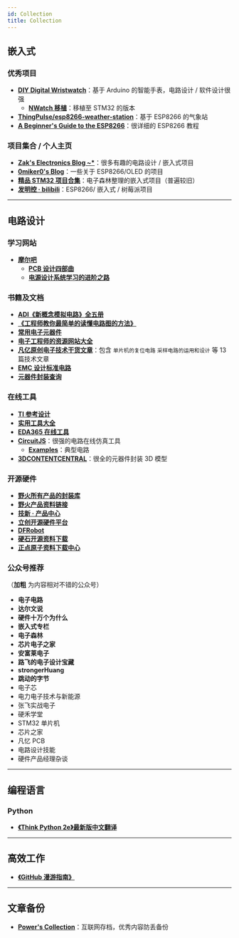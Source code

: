 ```yaml
---
id: Collection
title: Collection
---
```


## 嵌入式

### 优秀项目

- [**DIY Digital Wristwatch**](https://blog.zakkemble.net/diy-digital-wristwatch/)：基于 Arduino 的智能手表，电路设计 / 软件设计很强
  - [**NWatch 移植**](https://soysauce007.github.io/nwatch/2020/02/13/NWatch.html)：移植至 STM32 的版本
- [**ThingPulse/esp8266-weather-station**](https://github.com/ThingPulse/esp8266-weather-station)：基于 ESP8266 的气象站
- [**A Beginner's Guide to the ESP8266**](https://tttapa.github.io/ESP8266/Chap01%20-%20ESP8266.html)：很详细的 ESP8266 教程

### 项目集合 / 个人主页

- [**Zak's Electronics Blog ~\***](https://blog.zakkemble.net/)：很多有趣的电路设计 / 嵌入式项目
- [**0miker0's Blog**](https://0miker0.wordpress.com/)：一些关于 ESP8266/OLED 的项目
- [**精品 STM32 项目合集**](https://www.eetree.cn/doc/detail/1089)：电子森林整理的嵌入式项目（普遍较旧）
- [**发明控 · bilibili**](https://space.bilibili.com/14010836?spm_id_from=333.788.b_765f7570696e666f.1)：ESP8266/ 嵌入式 / 树莓派项目

---

## 电路设计

### 学习网站

- [**摩尔吧**](https://www.moore8.com/)
  - [**PCB 设计四部曲**](https://www.moore8.com/series/pcb)
  - [**电源设计系统学习的进阶之路**](https://www.moore8.com/series/package/power)

### 书籍及文档

- [**ADI《新概念模拟电路》全五册**](https://wiki-media-1253965369.cos.ap-guangzhou.myqcloud.com/doc/ADI%E3%80%8A%E6%96%B0%E6%A6%82%E5%BF%B5%E6%A8%A1%E6%8B%9F%E7%94%B5%E8%B7%AF%E3%80%8B%E5%85%A8%E4%BA%94%E5%86%8C.pdf)
- [**《工程师教你最简单的读懂电路图的方法》**](https://wiki-media-1253965369.cos.ap-guangzhou.myqcloud.com/doc/《工程师教你最简单的读懂电路图的方法》.pdf)
- [**常用电子元器件**](https://www.eetree.cn/wiki/%E5%B8%B8%E7%94%A8%E7%94%B5%E5%AD%90%E5%85%83%E5%99%A8%E4%BB%B6)
- [**电子工程师的资源网站大全**](https://www.eetree.cn/wiki/)
- [**凡亿原创电子技术干货文章**](https://wiki-media-1253965369.cos.ap-guangzhou.myqcloud.com/doc/%E5%87%A1%E4%BA%BF%E5%8E%9F%E5%88%9B%E7%94%B5%E5%AD%90%E6%8A%80%E6%9C%AF%E5%B9%B2%E8%B4%A7%E6%96%87%E7%AB%A0.zip)：包含 `单片机的复位电路` `采样电路的运用和设计` 等 13 篇技术文章
- [**EMC 设计标准电路**](https://wiki-media-1253965369.cos.ap-guangzhou.myqcloud.com/doc/EMC%E8%AE%BE%E8%AE%A1%E6%A0%87%E5%87%86%E7%94%B5%E8%B7%AF.zip)
- [**元器件封装查询**](https://wiki-media-1253965369.cos.ap-guangzhou.myqcloud.com/doc/%E5%85%83%E5%99%A8%E4%BB%B6%E5%B0%81%E8%A3%85%E6%9F%A5%E8%AF%A2.pdf)

### 在线工具

- [**TI 参考设计**](http://www.ti.com.cn/cn/reference-designs/index.html)
- [**实用工具大全**](https://tool.520101.com/dianlu/diangonglv/)
- [**EDA365 在线工具**](https://www.eda365.com/eda365libs/edacalc/)
- [**CircuitJS**](http://www.falstad.com/circuit/circuitjs.html)：很强的电路在线仿真工具
  - [**Examples**](http://www.falstad.com/circuit/e-index.html)：典型电路
- [**3DCONTENTCENTRAL**](https://www.3dcontentcentral.cn/)：很全的元器件封装 3D 模型

### 开源硬件

- [**野火所有产品的封装库**](http://products.embedfire.com/zh_CN/latest/pcb/ebf_pcblib.html)
- [**野火产品资料链接**](http://products.embedfire.com/zh_CN/latest/)
- [**技新 · 产品中心**](https://www.jixin.pro/shop)
- [**立创开源硬件平台**](https://oshwhub.com/)
- [**DFRobot**](http://wiki.dfrobot.com.cn/)
- [**硬石开源资料下载**](http://www.ing10bbs.com/forum.php?mod=viewthread&tid=1458&fromuid=4)
- [**正点原子资料下载中心**](http://www.openedv.com/docs/index.html)

### 公众号推荐

（**加粗** 为内容相对不错的公众号）

- **电子电路**
- **达尔文说**
- **硬件十万个为什么**
- **嵌入式专栏**
- **电子森林**
- **芯片电子之家**
- **安富莱电子**
- **路飞的电子设计宝藏**
- **strongerHuang**
- **跳动的字节**
- 电子芯
- 电力电子技术与新能源
- 张飞实战电子
- 硬禾学堂
- STM32 单片机
- 芯片之家
- 凡忆 PCB
- 电路设计技能
- 硬件产品经理杂谈

---

## 编程语言

### Python

- [**《Think Python 2e》最新版中文翻译**](https://codingpy.com/books/thinkpython2/index.html#think-python-2e)

---

## 高效工作

- [**《GitHub 漫游指南》**](https://wiki-media-1253965369.cos.ap-guangzhou.myqcloud.com/doc/GitHub%E6%BC%AB%E6%B8%B8%E6%8C%87%E5%8D%97.pdf)

---

## 文章备份

- [**Power's Collection**](https://www.yuque.com/collection-power)：互联网存档，优秀内容防丢备份
